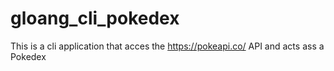 # gloang_cli_pokedex
This is a cli application that acces the https://pokeapi.co/ API and acts ass a Pokedex

